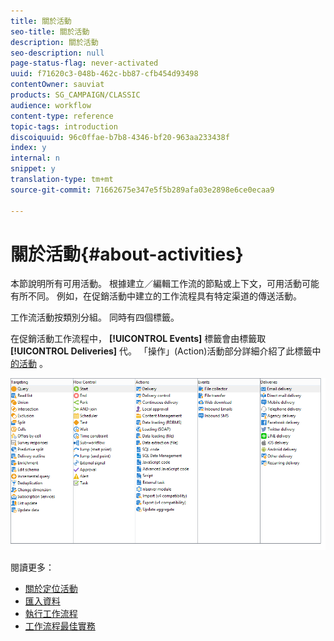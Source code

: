 ```yaml
---
title: 關於活動
seo-title: 關於活動
description: 關於活動
seo-description: null
page-status-flag: never-activated
uuid: f71620c3-048b-462c-bb87-cfb454d93498
contentOwner: sauviat
products: SG_CAMPAIGN/CLASSIC
audience: workflow
content-type: reference
topic-tags: introduction
discoiquuid: 96c0ffae-b7b8-4346-bf20-963aa233438f
index: y
internal: n
snippet: y
translation-type: tm+mt
source-git-commit: 71662675e347e5f5b289afa03e2898e6ce0ecaa9

---
```



# 關於活動{#about-activities}

本節說明所有可用活動。 根據建立／編輯工作流的節點或上下文，可用活動可能有所不同。 例如，在促銷活動中建立的工作流程具有特定渠道的傳送活動。

工作流活動按類別分組。 同時有四個標籤。

在促銷活動工作流程中， **[!UICONTROL Events]** 標籤會由標籤取 **[!UICONTROL Deliveries]** 代。 「操作」(Action)活動部分詳細介紹了此標籤中 [的活動](#action-activities) 。

![](assets/wf-activity-tabs.png)

閱讀更多：

* [關於定位活動](../../workflow/using/about-targeting-activities.md)
* [匯入資料](../../workflow/using/importing-data.md)
* [執行工作流程](../../workflow/using/executing-a-workflow.md)
* [工作流程最佳實務](../../workflow/using/workflow-best-practices.md)
